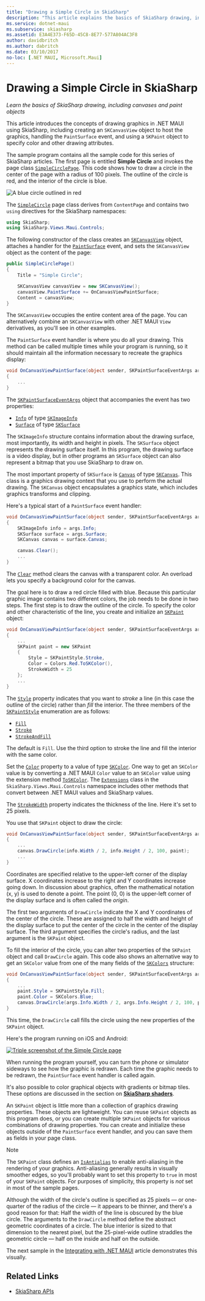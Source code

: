 ```yaml
---
title: "Drawing a Simple Circle in SkiaSharp"
description: "This article explains the basics of SkiaSharp drawing, including canvases and paint objects, in .NET MAUI applications, and demonstrates this with sample code."
ms.service: dotnet-maui
ms.subservice: skiasharp
ms.assetid: E3A4E373-F65D-45C8-8E77-577A804AC3F8
author: davidbritch
ms.author: dabritch
ms.date: 03/10/2017
no-loc: [.NET MAUI, Microsoft.Maui]
---
```


# Drawing a Simple Circle in SkiaSharp

_Learn the basics of SkiaSharp drawing, including canvases and paint objects_

This article introduces the concepts of drawing graphics in .NET MAUI using SkiaSharp, including creating an `SKCanvasView` object to host the graphics, handling the `PaintSurface` event, and using a `SKPaint` object to specify color and other drawing attributes.

The sample program contains all the sample code for this series of SkiaSharp articles. The first page is entitled **Simple Circle** and invokes the page class [`SimpleCirclePage`](https://github.com/xamarin/xamarin-forms-samples/blob/master/SkiaSharpForms/Demos/Demos/SkiaSharpFormsDemos/Basics/SimpleCirclePage.cs). This code shows how to draw a circle in the center of the page with a radius of 100 pixels. The outline of the circle is red, and the interior of the circle is blue.

![A blue circle outlined in red](circle-images/circleexample.png)

The [`SimpleCircle`](https://github.com/xamarin/xamarin-forms-samples/blob/master/SkiaSharpForms/Demos/Demos/SkiaSharpFormsDemos/Basics/SimpleCirclePage.cs) page class derives from `ContentPage` and contains two `using` directives for the SkiaSharp namespaces:

```csharp
using SkiaSharp;
using SkiaSharp.Views.Maui.Controls;
```

The following constructor of the class creates an [`SKCanvasView`](xref:SkiaSharp.Views.Maui.Controls.SKCanvasView) object, attaches a handler for the [`PaintSurface`](xref:SkiaSharp.Views.Maui.Controls.SKCanvasView.PaintSurface) event, and sets the `SKCanvasView` object as the content of the page:

```csharp
public SimpleCirclePage()
{
    Title = "Simple Circle";

    SKCanvasView canvasView = new SKCanvasView();
    canvasView.PaintSurface += OnCanvasViewPaintSurface;
    Content = canvasView;
}
```

The `SKCanvasView` occupies the entire content area of the page. You can alternatively combine an `SKCanvasView` with other .NET MAUI `View` derivatives, as you'll see in other examples.

The `PaintSurface` event handler is where you do all your drawing. This method can be called multiple times while your program is running, so it should maintain all the information necessary to recreate the graphics display:

```csharp
void OnCanvasViewPaintSurface(object sender, SKPaintSurfaceEventArgs args)
{
    ...
}

```

The [`SKPaintSurfaceEventArgs`](xref:SkiaSharp.Views.Maui.Controls.SKPaintSurfaceEventArgs) object that accompanies the event has two properties:

- [`Info`](xref:SkiaSharp.Views.Maui.Controls.SKPaintSurfaceEventArgs.Info) of type [`SKImageInfo`](xref:SkiaSharp.SKImageInfo)
- [`Surface`](xref:SkiaSharp.Views.Maui.Controls.SKPaintSurfaceEventArgs.Surface) of type [`SKSurface`](xref:SkiaSharp.SKSurface)

The `SKImageInfo` structure contains information about the drawing surface, most importantly, its width and height in pixels. The `SKSurface` object represents the drawing surface itself. In this program, the drawing surface is a video display, but in other programs an `SKSurface` object can also represent a bitmap that you use SkiaSharp to draw on.

The most important property of `SKSurface` is [`Canvas`](xref:SkiaSharp.SKSurface.Canvas) of type [`SKCanvas`](xref:SkiaSharp.SKCanvas). This class is a graphics drawing context that you use to perform the actual drawing. The `SKCanvas` object encapsulates a graphics state, which includes graphics transforms and clipping.

Here's a typical start of a `PaintSurface` event handler:

```csharp
void OnCanvasViewPaintSurface(object sender, SKPaintSurfaceEventArgs args)
{
    SKImageInfo info = args.Info;
    SKSurface surface = args.Surface;
    SKCanvas canvas = surface.Canvas;

    canvas.Clear();
    ...
}

```

The [`Clear`](xref:SkiaSharp.SKCanvas.Clear) method clears the canvas with a transparent color. An overload lets you specify a background color for the canvas.

The goal here is to draw a red circle filled with blue. Because this particular graphic image contains two different colors, the job needs to be done in two steps. The first step is to draw the outline of the circle. To specify the color and other characteristic of the line, you create and initialize an [`SKPaint`](xref:SkiaSharp.SKPaint) object:

```csharp
void OnCanvasViewPaintSurface(object sender, SKPaintSurfaceEventArgs args)
{
    ...
    SKPaint paint = new SKPaint
    {
        Style = SKPaintStyle.Stroke,
        Color = Colors.Red.ToSKColor(),
        StrokeWidth = 25
    };
    ...
}
```

The [`Style`](xref:SkiaSharp.SKPaint.Style) property indicates that you want to *stroke* a line (in this case the outline of the circle) rather than *fill* the interior. The three members of the [`SKPaintStyle`](xref:SkiaSharp.SKPaintStyle) enumeration are as follows:

- [`Fill`](xref:SkiaSharp.SKPaintStyle.Fill)
- [`Stroke`](xref:SkiaSharp.SKPaintStyle.Stroke)
- [`StrokeAndFill`](xref:SkiaSharp.SKPaintStyle.StrokeAndFill)

The default is `Fill`. Use the third option to stroke the line and fill the interior with the same color.

Set the [`Color`](xref:SkiaSharp.SKPaint.Color) property to a value of type [`SKColor`](xref:SkiaSharp.SKColor). One way to get an `SKColor` value is by converting a .NET MAUI `Color` value to an `SKColor` value using the extension method [`ToSKColor`](xref:SkiaSharp.Views.Maui.Controls.Extensions.ToSKColor*). The [`Extensions`](xref:SkiaSharp.Views.Maui.Controls.Extensions) class in the `SkiaSharp.Views.Maui.Controls` namespace includes other methods that convert between .NET MAUI values and SkiaSharp values.

The [`StrokeWidth`](xref:SkiaSharp.SKPaint.StrokeWidth) property indicates the thickness of the line. Here it's set to 25 pixels.

You use that `SKPaint` object to draw the circle:

```csharp
void OnCanvasViewPaintSurface(object sender, SKPaintSurfaceEventArgs args)
{
    ...
    canvas.DrawCircle(info.Width / 2, info.Height / 2, 100, paint);
    ...
}
```

Coordinates are specified relative to the upper-left corner of the display surface. X coordinates increase to the right and Y coordinates increase going down. In discussion about graphics, often the mathematical notation (x, y) is used to denote a point. The point (0, 0) is the upper-left corner of the display surface and is often called the *origin*.

The first two arguments of `DrawCircle` indicate the X and Y coordinates of the center of the circle. These are assigned to half the width and height of the display surface to put the center of the circle in the center of the display surface. The third argument specifies the circle's radius, and the last argument is the `SKPaint` object.

To fill the interior of the circle, you can alter two properties of the `SKPaint` object and call `DrawCircle` again. This code also shows an alternative way to get an `SKColor` value from one of the many fields of the [`SKColors`](xref:SkiaSharp.SKColors) structure:

```csharp
void OnCanvasViewPaintSurface(object sender, SKPaintSurfaceEventArgs args)
{
    ...
    paint.Style = SKPaintStyle.Fill;
    paint.Color = SKColors.Blue;
    canvas.DrawCircle(args.Info.Width / 2, args.Info.Height / 2, 100, paint);
}
```

This time, the `DrawCircle` call fills the circle using the new properties of the `SKPaint` object.

Here's the program running on iOS and Android:

[![Triple screenshot of the Simple Circle page](circle-images/simplecircle-small.png)](circle-images/simplecircle-large.png#lightbox "Triple screenshot of the Simple Circle page")

When running the program yourself, you can turn the phone or simulator sideways to see how the graphic is redrawn. Each time the graphic needs to be redrawn, the `PaintSurface` event handler is called again.

It's also possible to color graphical objects with gradients or bitmap tiles. These options are discussed in the section on [**SkiaSharp shaders**](../effects/shaders/index.md).

An `SKPaint` object is little more than a collection of graphics drawing properties. These objects are lightweight. You can reuse `SKPaint` objects as this program does, or you can create multiple `SKPaint` objects for various combinations of drawing properties. You can create and initialize these objects outside of the `PaintSurface` event handler, and you can save them as fields in your page class.

> [!NOTE]
> The `SKPaint` class defines an [`IsAntialias`](xref:SkiaSharp.SKPaint.IsAntialias) to enable anti-aliasing in the rendering of your graphics. Anti-aliasing generally results in visually smoother edges, so you'll probably want to set this property to `true` in most of your `SKPaint` objects. For purposes of simplicity, this property is _not_ set in most of the sample pages.

Although the width of the circle's outline is specified as 25 pixels &mdash; or one-quarter of the radius of the circle &mdash; it appears to be thinner, and there's a good reason for that: Half the width of the line is obscured by the blue circle. The arguments to the `DrawCircle` method define the abstract geometric coordinates of a circle. The blue interior is sized to that dimension to the nearest pixel, but the 25-pixel-wide outline straddles the geometric circle &mdash; half on the inside and half on the outside.

The next sample in the [Integrating with .NET MAUI](~/xamarin-forms/user-interface/graphics/skiasharp/basics/integration.md) article demonstrates this visually.

## Related Links

- [SkiaSharp APIs](/dotnet/api/skiasharp)
